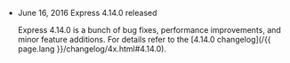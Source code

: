 <ul>
  <li>
    <p class="announcement-title"><time datetime="2016-06-16 19:00">June 16, 2016</time> Express 4.14.0 released</p>
    <p markdown="1">
    Express 4.14.0 is a bunch of bug fixes, performance improvements, and minor feature additions. For details refer to the [4.14.0 changelog](/{{ page.lang }}/changelog/4x.html#4.14.0).
    </p>
  </li>
</ul>
